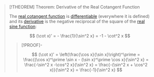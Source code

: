 >[!THEOREM] Theorem: Derivative of the Real Cotangent Function
>
>The [real cotangent function](Real%20Cotangent%20Function.md) is [differentiable](../../Differentiability.md) (everywhere it is defined) and its [derivative](../../Differentiability.md) is the negative reciprocal of the square of the [real sine function](../Real%20Sine%20Function/Real%20Sine%20Function.md):
>
>$$
>(\cot x)' = - \frac{1}{\sin^2 x} = -1 - \cot^2 x
>$$
>
>>[!PROOF]-
>>
>>$$
>>(\cot x)' = \left(\frac{\cos x}{\sin x}\right)^\prime = \frac{(\cos x)^\prime \sin x - (\sin x)^\prime \cos x}{\sin^2 x} = \frac{-\sin^2 x -\cos^2 x}{\sin^2 x} = \frac{-(\sin^2 x + \cos^2 x)}{\sin^2 x} = \frac{-1}{\sin^2 x}
>>$$
>>
>